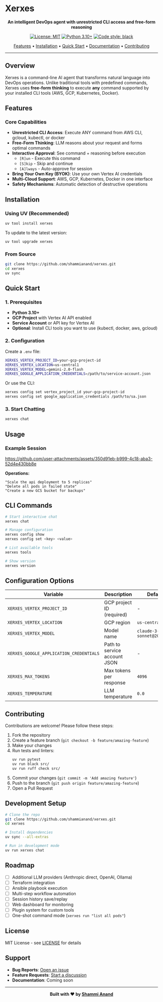 # Xerxes

<div align="center">

**An intelligent DevOps agent with unrestricted CLI access and free-form reasoning**

[![License: MIT](https://img.shields.io/badge/License-MIT-yellow.svg)](https://opensource.org/licenses/MIT)
[![Python 3.10+](https://img.shields.io/badge/python-3.10+-blue.svg)](https://www.python.org/downloads/)
[![Code style: black](https://img.shields.io/badge/code%20style-black-000000.svg)](https://github.com/psf/black)

[Features](#-features) • [Installation](#-installation) • [Quick Start](#-quick-start) • [Documentation](#-usage) • [Contributing](#-contributing)

</div>

---

## Overview

Xerxes is a command-line AI agent that transforms natural language into DevOps operations. Unlike traditional tools with predefined commands, Xerxes uses **free-form thinking** to execute **any** command supported by your installed CLI tools (AWS, GCP, Kubernetes, Docker).

## Features

### Core Capabilities

- **Unrestricted CLI Access**: Execute ANY command from AWS CLI, gcloud, kubectl, or docker
- **Free-Form Thinking**: LLM reasons about your request and forms optimal commands
- **Interactive Approval**: See command + reasoning before execution
  - `[R]un` - Execute this command
  - `[S]kip` - Skip and continue
  - `[A]lways` - Auto-approve for session
- **Bring Your Own Key (BYOK)**: Use your own Vertex AI credentials
- **Multi-Cloud Support**: AWS, GCP, Kubernetes, Docker in one interface
- **Safety Mechanisms**: Automatic detection of destructive operations

## Installation

### Using UV (Recommended)

```bash
uv tool install xerxes
```

To update to the latest version:

```bash
uv tool upgrade xerxes
```

### From Source

```bash
git clone https://github.com/shammianand/xerxes.git
cd xerxes
uv sync
```

## Quick Start

### 1. Prerequisites

- **Python 3.10+**
- **GCP Project** with Vertex AI API enabled
- **Service Account** or API key for Vertex AI
- **Optional**: Install CLI tools you want to use (kubectl, docker, aws, gcloud)

### 2. Configuration

Create a `.env` file:

```bash
XERXES_VERTEX_PROJECT_ID=your-gcp-project-id
XERXES_VERTEX_LOCATION=us-central1
XERXES_VERTEX_MODEL=gemini-2.0-flash
XERXES_GOOGLE_APPLICATION_CREDENTIALS=/path/to/service-account.json
```

Or use the CLI:

```bash
xerxes config set vertex_project_id your-gcp-project-id
xerxes config set google_application_credentials /path/to/sa.json
```

### 3. Start Chatting

```bash
xerxes chat
```

## Usage

### Example Session


https://github.com/user-attachments/assets/350d91eb-b999-4c18-aba3-52d4e430bb8e


**Operations:**
```
"Scale the api deployment to 5 replicas"
"Delete all pods in failed state"
"Create a new GCS bucket for backups"
```

## CLI Commands

```bash
# Start interactive chat
xerxes chat

# Manage configuration
xerxes config show
xerxes config set <key> <value>

# List available tools
xerxes tools

# Show version
xerxes version
```

## Configuration Options

| Variable | Description | Default |
|----------|-------------|---------|
| `XERXES_VERTEX_PROJECT_ID` | GCP project ID (required) | - |
| `XERXES_VERTEX_LOCATION` | GCP region | `us-central1` |
| `XERXES_VERTEX_MODEL` | Model name | `claude-3-5-sonnet@20240620` |
| `XERXES_GOOGLE_APPLICATION_CREDENTIALS` | Path to service account JSON | - |
| `XERXES_MAX_TOKENS` | Max tokens per response | `4096` |
| `XERXES_TEMPERATURE` | LLM temperature | `0.0` |

## Contributing

Contributions are welcome! Please follow these steps:

1. Fork the repository
2. Create a feature branch (`git checkout -b feature/amazing-feature`)
3. Make your changes
4. Run tests and linters:
   ```bash
   uv run pytest
   uv run black src/
   uv run ruff check src/
   ```
5. Commit your changes (`git commit -m 'Add amazing feature'`)
6. Push to the branch (`git push origin feature/amazing-feature`)
7. Open a Pull Request

## Development Setup

```bash
# Clone the repo
git clone https://github.com/shammianand/xerxes.git
cd xerxes

# Install dependencies
uv sync --all-extras

# Run in development mode
uv run xerxes chat
```

## Roadmap

- [ ] Additional LLM providers (Anthropic direct, OpenAI, Ollama)
- [ ] Terraform integration
- [ ] Ansible playbook execution
- [ ] Multi-step workflow automation
- [ ] Session history save/replay
- [ ] Web dashboard for monitoring
- [ ] Plugin system for custom tools
- [ ] One-shot command mode (`xerxes run "list all pods"`)

## License

MIT License - see [LICENSE](LICENSE) for details

## Support

- **Bug Reports**: [Open an issue](https://github.com/shammianand/xerxes/issues)
- **Feature Requests**: [Start a discussion](https://github.com/shammianand/xerxes/discussions)
- **Documentation**: Coming soon

---

<div align="center">

**Built with ❤️ by [Shammi Anand](https://github.com/shammianand)**

</div>
